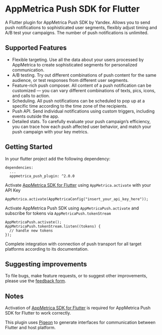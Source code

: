 # AppMetrica Push SDK for Flutter

A Flutter plugin for AppMetrica Push SDK by Yandex. Allows you to send push notifications to sophisticated user segments, flexibly adjust timing and A/B test your campaigns. The number of push notifications is unlimited.

## Supported Features

* Flexible targeting. Use all the data about your users processed by AppMetrica to create sophisticated segments for personalized communication.
* A/B testing. Try out different combinations of push content for the same audience, or test responses from different user segments.
* Feature-rich push composer. All content of a push notification can be customized — you can vary different combinations of texts, pics, icons, and calls to action.
* Scheduling. All push notifications can be scheduled to pop up at a specific time according to the time zone of the recipients.
* Push API. Send individual notifications using custom triggers, including events outside the app.
* Detailed stats. To carefully evaluate your push campaign’s efficiency, you can trace how each push affected user behavior, and match your push campaign with your key metrics.

## Getting Started

In your flutter project add the following dependency:
```
dependencies:
  ...
  appmetrica_push_plugin: ^2.0.0
```

Activate [AppMetrica SDK for Flutter](https://pub.dev/packages/appmetrica_plugin) using `AppMetrica.activate` with your API Key
```
AppMetrica.activate(AppMetricaConfig("insert_your_api_key_here"));
```

Activate AppMetrica Push SDK using `AppMetricaPush.activate` and subscribe for tokens via `AppMetricaPush.tokenStream`

```
AppMetricaPush.activate();
AppMetricaPush.tokenStream.listen((tokens) {
  // handle new tokens
});
```

Complete integration with connection of push transport for all target platforms according to its documentation.

## Suggesting improvements
To file bugs, make feature requests, or to suggest other improvements, please use the [feedback form](https://appmetrica.io/docs/en/troubleshooting/index).

## Notes
Activation of [AppMetrica SDK for Flutter](https://pub.dev/packages/appmetrica_plugin) is required for AppMetrica Push SDK for Flutter to work correctly.

This plugin uses [Pigeon](https://pub.dev/packages/pigeon) to generate interfaces for communication between Flutter and host platform.

